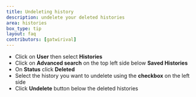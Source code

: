 ```yaml
---
title: Undeleting history
description: undelete your deleted histories
area: histories
box_type: tip
layout: faq
contributors: [gatwirival]
---
```

* Click on **User** then select **Histories**
* Click on **Advanced search** on the top left side below  **Saved Histories**
* On **Status** click **Deleted**
* Select the history you want to undelete using the **checkbox** on the left side
* Click **Undelete** button below the deleted histories
